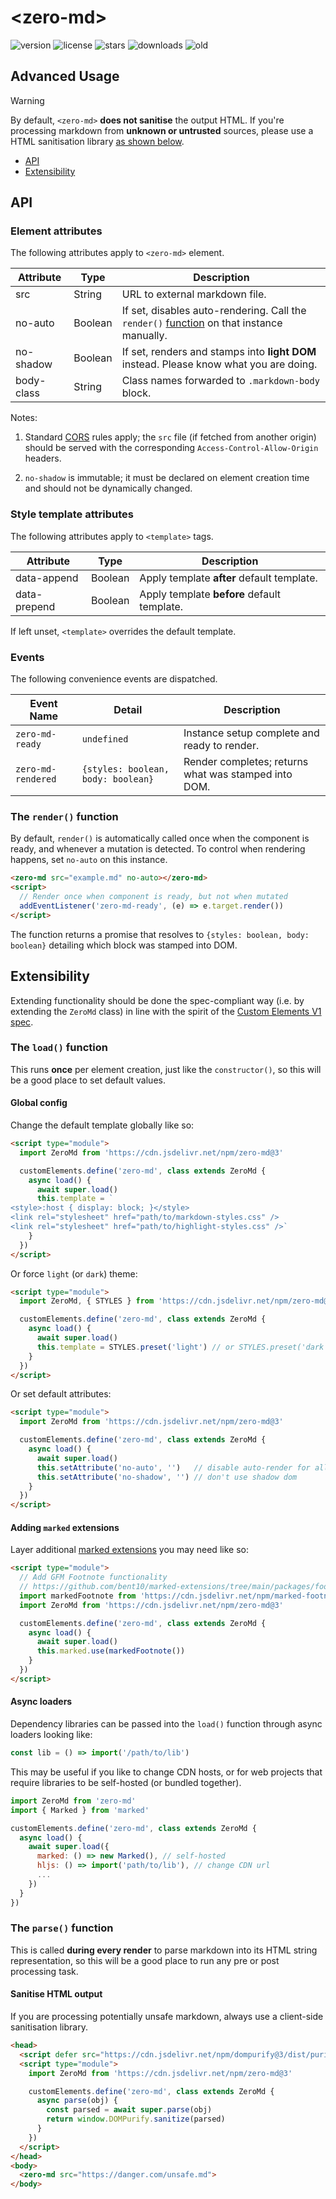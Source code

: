 # &lt;zero-md&gt;

![version](https://img.shields.io/npm/v/zero-md) ![license](https://img.shields.io/npm/l/zero-md)
![stars](https://img.shields.io/github/stars/zerodevx/zero-md?style=flat&color=yellow)
![downloads](https://img.shields.io/jsdelivr/npm/hm/zero-md)
![old](<https://img.shields.io/jsdelivr/gh/hm/zerodevx/zero-md?label=jsdelivr(old)&color=lightgray>)

## Advanced Usage

> [!WARNING]  
> By default, `<zero-md>` **does not sanitise** the output HTML. If you're processing markdown from
> **unknown or untrusted** sources, please use a HTML sanitisation library
> [as shown below](#sanitise-html-output).

- [API](#api)
- [Extensibility](#extensibility)

## API

### Element attributes

The following attributes apply to `<zero-md>` element.

| Attribute  | Type    | Description                                                                                                      |
| ---------- | ------- | ---------------------------------------------------------------------------------------------------------------- |
| src        | String  | URL to external markdown file.                                                                                   |
| no-auto    | Boolean | If set, disables auto-rendering. Call the `render()` [function](#the-render-function) on that instance manually. |
| no-shadow  | Boolean | If set, renders and stamps into **light DOM** instead. Please know what you are doing.                           |
| body-class | String  | Class names forwarded to `.markdown-body` block.                                                                 |

Notes:

1. Standard [CORS](https://developer.mozilla.org/en-US/docs/Web/HTTP/CORS) rules apply; the `src`
   file (if fetched from another origin) should be served with the corresponding
   `Access-Control-Allow-Origin` headers.

2. `no-shadow` is immutable; it must be declared on element creation time and should not be
   dynamically changed.

### Style template attributes

The following attributes apply to `<template>` tags.

| Attribute    | Type    | Description                                 |
| ------------ | ------- | ------------------------------------------- |
| data-append  | Boolean | Apply template **after** default template.  |
| data-prepend | Boolean | Apply template **before** default template. |

If left unset, `<template>` overrides the default template.

### Events

The following convenience events are dispatched.

| Event Name         | Detail                             | Description                                          |
| ------------------ | ---------------------------------- | ---------------------------------------------------- |
| `zero-md-ready`    | `undefined`                        | Instance setup complete and ready to render.         |
| `zero-md-rendered` | `{styles: boolean, body: boolean}` | Render completes; returns what was stamped into DOM. |

### The `render()` function

By default, `render()` is automatically called once when the component is ready, and whenever a
mutation is detected. To control when rendering happens, set `no-auto` on this instance.

```html
<zero-md src="example.md" no-auto></zero-md>
<script>
  // Render once when component is ready, but not when mutated
  addEventListener('zero-md-ready', (e) => e.target.render())
</script>
```

The function returns a promise that resolves to `{styles: boolean, body: boolean}` detailing which
block was stamped into DOM.

## Extensibility

Extending functionality should be done the spec-compliant way (i.e. by extending the `ZeroMd` class)
in line with the spirit of the [Custom Elements V1 spec](https://www.w3.org/TR/custom-elements/).

### The `load()` function

This runs **once** per element creation, just like the `constructor()`, so this will be a good place
to set default values.

#### Global config

Change the default template globally like so:

<!-- prettier-ignore -->
```html
<script type="module">
  import ZeroMd from 'https://cdn.jsdelivr.net/npm/zero-md@3'

  customElements.define('zero-md', class extends ZeroMd {
    async load() {
      await super.load()
      this.template = `
<style>:host { display: block; }</style>
<link rel="stylesheet" href="path/to/markdown-styles.css" />
<link rel="stylesheet" href="path/to/highlight-styles.css" />`
    }
  })
</script>
```

Or force `light` (or `dark`) theme:

<!-- prettier-ignore -->
```html
<script type="module">
  import ZeroMd, { STYLES } from 'https://cdn.jsdelivr.net/npm/zero-md@3'

  customElements.define('zero-md', class extends ZeroMd {
    async load() {
      await super.load()
      this.template = STYLES.preset('light') // or STYLES.preset('dark')
    }
  })
</script>
```

Or set default attributes:

<!-- prettier-ignore -->
```html
<script type="module">
  import ZeroMd from 'https://cdn.jsdelivr.net/npm/zero-md@3'

  customElements.define('zero-md', class extends ZeroMd {
    async load() {
      await super.load()
      this.setAttribute('no-auto', '')   // disable auto-render for all instances
      this.setAttribute('no-shadow', '') // don't use shadow dom
    }
  })
</script>
```

#### Adding `marked` extensions

Layer additional [marked extensions](https://marked.js.org/using_advanced#extensions) you may need
like so:

<!-- prettier-ignore -->
```html
<script type="module">
  // Add GFM Footnote functionality
  // https://github.com/bent10/marked-extensions/tree/main/packages/footnote
  import markedFootnote from 'https://cdn.jsdelivr.net/npm/marked-footnote@1/+esm'
  import ZeroMd from 'https://cdn.jsdelivr.net/npm/zero-md@3'

  customElements.define('zero-md', class extends ZeroMd {
    async load() {
      await super.load()
      this.marked.use(markedFootnote())
    }
  })
</script>
```

#### Async loaders

Dependency libraries can be passed into the `load()` function through async loaders looking like:

```js
const lib = () => import('/path/to/lib')
```

This may be useful if you like to change CDN hosts, or for web projects that require libraries to be
self-hosted (or bundled together).

```js
import ZeroMd from 'zero-md'
import { Marked } from 'marked'

customElements.define('zero-md', class extends ZeroMd {
  async load() {
    await super.load({
      marked: () => new Marked(), // self-hosted
      hljs: () => import('path/to/lib'), // change CDN url
      ...
    })
  }
})
```

### The `parse()` function

This is called **during every render** to parse markdown into its HTML string representation, so
this will be a good place to run any pre or post processing task.

#### Sanitise HTML output

If you are processing potentially unsafe markdown, always use a client-side sanitisation library.

<!-- prettier-ignore -->
```html
<head>
  <script defer src="https://cdn.jsdelivr.net/npm/dompurify@3/dist/purify.min.js"></script>
  <script type="module">
    import ZeroMd from 'https://cdn.jsdelivr.net/npm/zero-md@3'

    customElements.define('zero-md', class extends ZeroMd {
      async parse(obj) {
        const parsed = await super.parse(obj)
        return window.DOMPurify.sanitize(parsed)
      }
    })
  </script>
</head>
<body>
  <zero-md src="https://danger.com/unsafe.md">
</body>
```
